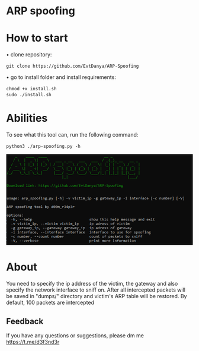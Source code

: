 # ARP spoofing

# How to start   
• clone repository: 
  ```
  git clone https://github.com/EvtDanya/ARP-Spoofing
  ``` 
• go to install folder and install requirements:  
  ```
  chmod +x install.sh
  sudo ./install.sh
  ``` 
# Abilities
To see what this tool can, run the following command:
  ```
  python3 ./arp-spoofing.py -h
  ```
![screen of result](https://github.com/EvtDanya/ARP-Spoofing/blob/main/github/print_help.png)  

# About  
You need to specify the ip address of the victim, the gateway and also specify the network interface to sniff on. After all intercepted packets will be saved in "dumps/" directory and victim's ARP table will be restored. By default, 100 packets are intercepted  

## Feedback  
If you have any questions or suggestions, please dm me https://t.me/d3f3nd3r